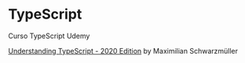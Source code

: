 # TypeScript
Curso TypeScript Udemy

[Understanding TypeScript - 2020 Edition](https://www.udemy.com/share/101sTiBUoacFpTQ3w=/) by Maximilian Schwarzmüller
